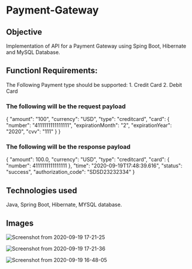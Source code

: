 # Payment-Gateway

## Objective

Implementation of API for a Payment Gateway using Sping Boot, Hibernate and MySQL Database.

## Functionl Requirements:
  The Following Payment type should be supported:
     1. Credit Card
     2. Debit Card
     
### The following will be the request  payload

 {
"amount": "100",
"currency": "USD",
"type": "creditcard",
"card": {
"number": "4111111111111111",
"expirationMonth": "2",
"expirationYear": "2020",
"cvv": "111"
}
}

### The following will be the response payload

{
    "amount": 100.0,
    "currency": "USD",
    "type": "creditcard",
    "card": {
        "number": 4111111111111111
    },
    "time": "2020-09-19T17:48:39.616",
    "status": "success",
    "authorization_code": "SDSD23232334"
}

## Technologies used
 
   Java, Spring Boot, Hibernate, MYSQL database.
   
   
## Images
   
![Screenshot from 2020-09-19 17-21-25](https://user-images.githubusercontent.com/66169115/93667311-a0f0c100-faa2-11ea-84b9-c859c04a8c63.png)
   
![Screenshot from 2020-09-19 17-21-36](https://user-images.githubusercontent.com/66169115/93667347-d4335000-faa2-11ea-9a1b-54686d62612b.png)

![Screenshot from 2020-09-19 16-48-05](https://user-images.githubusercontent.com/66169115/93667350-dbf2f480-faa2-11ea-8a46-57a19a57a8dd.png)


   
   
   
   
  
   
   
   
   
   
   
   
